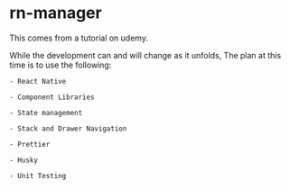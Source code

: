 # rn-manager

This comes from a tutorial on udemy.

While the development can and will change as it unfolds,
The plan at this time is to use the following:

``` 
- React Native

- Component Libraries

- State management

- Stack and Drawer Navigation

- Prettier

- Husky

- Unit Testing
```
